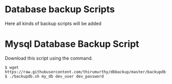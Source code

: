 # Database backup Scripts
Here all kinds of backup scripts will be added

# Mysql Database Backup Script
Download this script using the command.
```
$ wget https://raw.githubusercontent.com/thirumurthy/dbbackup/master/backupdb.sh
$ ./backupdb.sh my_db dev_user dev_password
```
